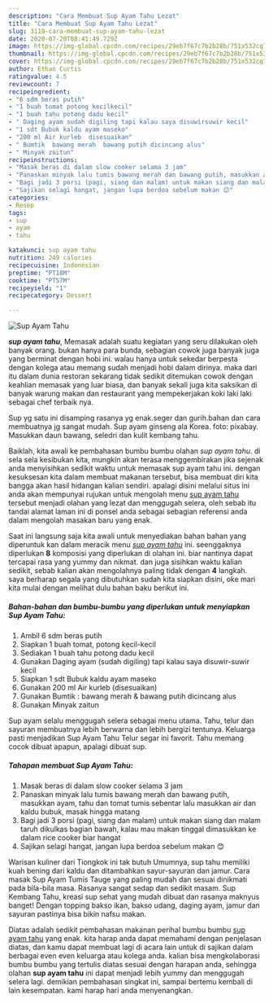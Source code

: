 ```yaml
---
description: "Cara Membuat Sup Ayam Tahu Lezat"
title: "Cara Membuat Sup Ayam Tahu Lezat"
slug: 3119-cara-membuat-sup-ayam-tahu-lezat
date: 2020-07-20T08:41:49.729Z
image: https://img-global.cpcdn.com/recipes/29eb7f67c7b2b28b/751x532cq70/sup-ayam-tahu-foto-resep-utama.jpg
thumbnail: https://img-global.cpcdn.com/recipes/29eb7f67c7b2b28b/751x532cq70/sup-ayam-tahu-foto-resep-utama.jpg
cover: https://img-global.cpcdn.com/recipes/29eb7f67c7b2b28b/751x532cq70/sup-ayam-tahu-foto-resep-utama.jpg
author: Ethan Curtis
ratingvalue: 4.5
reviewcount: 7
recipeingredient:
- "6 sdm beras putih"
- "1 buah tomat potong kecilkecil"
- "1 buah tahu potong dadu kecil"
- " Daging ayam sudah digiling tapi kalau saya disuwirsuwir kecil"
- "1 sdt Bubuk kaldu ayam maseko"
- "200 ml Air kurleb  disesuaikan"
- " Bumtik  bawang merah  bawang putih dicincang alus"
- " Minyak zaitun"
recipeinstructions:
- "Masak beras di dalam slow cooker selama 3 jam"
- "Panaskan minyak lalu tumis bawang merah dan bawang putih, masukkan ayam, tahu dan tomat tumis sebentar lalu masukkan air dan kaldu bubuk, masak hingga matang"
- "Bagi jadi 3 porsi (pagi, siang dan malam) untuk makan siang dan malam taruh dikulkas bagian bawah, kalau mau makan tinggal dimasukkan ke dalam rice cooker biar hangat"
- "Sajikan selagi hangat, jangan lupa berdoa sebelum makan 😊"
categories:
- Resep
tags:
- sup
- ayam
- tahu

katakunci: sup ayam tahu 
nutrition: 249 calories
recipecuisine: Indonesian
preptime: "PT18M"
cooktime: "PT57M"
recipeyield: "1"
recipecategory: Dessert

---
```



![Sup Ayam Tahu](https://img-global.cpcdn.com/recipes/29eb7f67c7b2b28b/751x532cq70/sup-ayam-tahu-foto-resep-utama.jpg)

<b><i>sup ayam tahu</i></b>, Memasak adalah suatu kegiatan yang seru dilakukan oleh banyak orang. bukan hanya para bunda, sebagian cowok juga banyak juga yang berminat dengan hobi ini. walau hanya untuk sekedar berpesta dengan kolega atau memang sudah menjadi hobi dalam dirinya. maka dari itu dalam dunia restoran sekarang tidak sedikit ditemukan cowok dengan keahlian memasak yang luar biasa, dan banyak sekali juga kita saksikan di banyak warung makan dan restaurant yang mempekerjakan koki laki laki sebagai chef terbaik nya.

Sup yg satu ini disamping rasanya yg enak.seger dan gurih.bahan dan cara membuatnya jg sangat mudah. Sup ayam ginseng ala Korea. foto: pixabay. Masukkan daun bawang, seledri dan kulit kembang tahu.

Baiklah, kita awali ke pembahasan bumbu bumbu olahan <i>sup ayam tahu</i>. di sela sela kesibukan kita, mungkin akan terasa menggembirakan jika sejenak anda menyisihkan sedikit waktu untuk memasak sup ayam tahu ini. dengan kesuksesan kita dalam membuat makanan tersebut, bisa membuat diri kita bangga akan hasil hidangan kalian sendiri. apalagi disini melalui situs ini anda akan mempunyai rujukan untuk mengolah menu <u>sup ayam tahu</u> tersebut menjadi olahan yang lezat dan menggugah selera, oleh sebab itu tandai alamat laman ini di ponsel anda sebagai sebagian referensi anda dalam mengolah masakan baru yang enak.


Saat ini langsung saja kita awali untuk menyediakan bahan bahan yang diperuntuk kan dalam meracik menu <u><i>sup ayam tahu</i></u> ini. seenggaknya diperlukan <b>8</b> komposisi yang diperlukan di olahan ini. biar nantinya dapat tercapai rasa yang yummy dan nikmat. dan juga sisihkan waktu kalian sedikit, sebab kalian akan mengolahnya paling tidak dengan <b>4</b> langkah. saya berharap segala yang dibutuhkan sudah kita siapkan disini, oke mari kita mulai dengan melihat dulu bahan baku berikut ini.

<!--inarticleads1-->

##### Bahan-bahan dan bumbu-bumbu yang diperlukan untuk menyiapkan Sup Ayam Tahu:

1. Ambil 6 sdm beras putih
1. Siapkan 1 buah tomat, potong kecil-kecil
1. Sediakan 1 buah tahu potong dadu kecil
1. Gunakan  Daging ayam (sudah digiling) tapi kalau saya disuwir-suwir kecil
1. Siapkan 1 sdt Bubuk kaldu ayam maseko
1. Gunakan 200 ml Air kurleb  (disesuaikan)
1. Gunakan  Bumtik : bawang merah &amp; bawang putih dicincang alus
1. Gunakan  Minyak zaitun


Sup ayam selalu menggugah selera sebagai menu utama. Tahu, telur dan sayuran membuatnya lebih berwarna dan lebih bergizi tentunya. Keluarga pasti menjadikan Sup Ayam Tahu Telur segar ini favorit. Tahu memang cocok dibuat apapun, apalagi dibuat sup. 

<!--inarticleads2-->

##### Tahapan membuat Sup Ayam Tahu:

1. Masak beras di dalam slow cooker selama 3 jam
1. Panaskan minyak lalu tumis bawang merah dan bawang putih, masukkan ayam, tahu dan tomat tumis sebentar lalu masukkan air dan kaldu bubuk, masak hingga matang
1. Bagi jadi 3 porsi (pagi, siang dan malam) untuk makan siang dan malam taruh dikulkas bagian bawah, kalau mau makan tinggal dimasukkan ke dalam rice cooker biar hangat
1. Sajikan selagi hangat, jangan lupa berdoa sebelum makan 😊


Warisan kuliner dari Tiongkok ini tak butuh Umumnya, sup tahu memiliki kuah bening dari kaldu dan ditambahkan sayur-sayuran dan jamur. Cara masak Sup Ayam Tumis Tauge yang paling mudah dan sesuai dinikmati pada bila-bila masa. Rasanya sangat sedap dan sedikit masam. Sup Kembang Tahu, kreasi sup sehat yang mudah dibuat dan rasanya maknyus banget! Dengan topping bakso ikan, bakso udang, daging ayam, jamur dan sayuran pastinya bisa bikin nafsu makan. 

Diatas adalah sedikit pembahasan makanan perihal bumbu bumbu <u>sup ayam tahu</u> yang enak. kita harap anda dapat memahami dengan penjelasan diatas, dan kamu dapat membuat lagi di acara lain untuk di sajikan dalam berbagai even even keluarga atau kolega anda. kalian bisa mengkolaborasi bumbu bumbu yang tertulis diatas sesuai dengan harapan anda, sehingga olahan <b>sup ayam tahu</b> ini dapat menjadi lebih yummy dan menggugah selera lagi. demikian pembahasan singkat ini, sampai bertemu kembali di lain kesempatan. kami harap hari anda menyenangkan.
